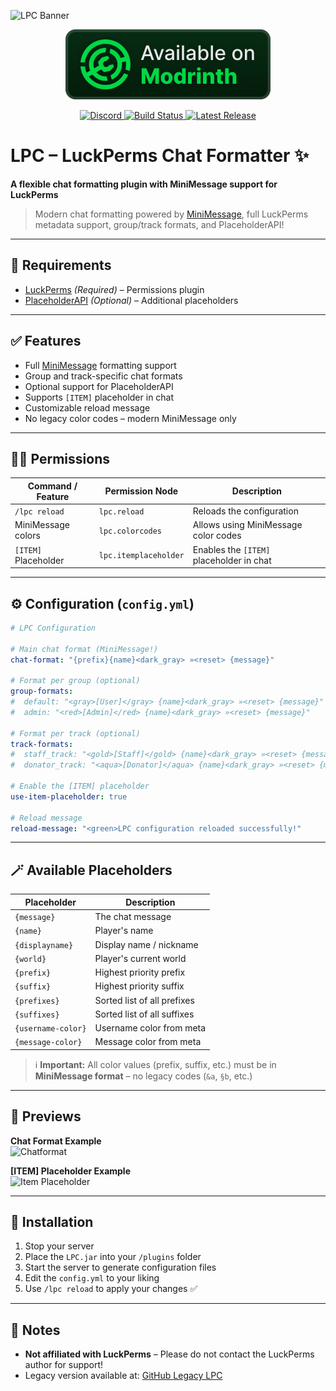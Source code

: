 ![LPC Banner](https://cdn.varilx.de/raw/fwtRZS.png)

<p align="center">
  <a href="[https://modrinth.com/plugin/vsit](https://modrinth.com/plugin/lpc-chat)">
    <img src="https://raw.githubusercontent.com/vLuckyyy/badges/main/avaiable-on-modrinth.svg" alt="Available on Modrinth" />
  </a>
</p>

<p align="center">
  <a href="https://discord.gg/ZPyb9g6Gs4">
    <img src="https://img.shields.io/discord/1322873747535040512" alt="Discord">
  </a>
  <a href="https://github.com/Ayont/LPC-with-minimessage/actions/workflows/build.yml">
    <img src="https://img.shields.io/github/actions/workflow/status/Ayont/LPC-with-minimessage/build.yml?branch=main" alt="Build Status">
  </a>
  <a href="https://github.com/Ayont/LPC-with-minimessage/releases">
    <img src="https://img.shields.io/github/v/release/Ayont/LPC-with-minimessage" alt="Latest Release">
  </a>
</p>

# LPC – LuckPerms Chat Formatter ✨  
**A flexible chat formatting plugin with MiniMessage support for LuckPerms**

> Modern chat formatting powered by [MiniMessage](https://docs.advntr.dev/minimessage/format.html), full LuckPerms metadata support, group/track formats, and PlaceholderAPI!

---

## 🔧 Requirements

- [LuckPerms](https://www.spigotmc.org/resources/luckperms.28140/) *(Required)* – Permissions plugin  
- [PlaceholderAPI](https://www.spigotmc.org/resources/placeholderapi.6245/) *(Optional)* – Additional placeholders  

---

## ✅ Features

- Full [MiniMessage](https://docs.advntr.dev/minimessage/format.html) formatting support
- Group and track-specific chat formats
- Optional support for PlaceholderAPI
- Supports `[ITEM]` placeholder in chat
- Customizable reload message
- No legacy color codes – modern MiniMessage only

---

## 🧑‍💼 Permissions

| Command / Feature        | Permission Node       | Description |
|--------------------------|------------------------|--------------|
| `/lpc reload`            | `lpc.reload`           | Reloads the configuration |
| MiniMessage colors       | `lpc.colorcodes`       | Allows using MiniMessage color codes |
| `[ITEM]` Placeholder     | `lpc.itemplaceholder`  | Enables the `[ITEM]` placeholder in chat |

---

## ⚙️ Configuration (`config.yml`)

```yaml
# LPC Configuration

# Main chat format (MiniMessage!)
chat-format: "{prefix}{name}<dark_gray> »<reset> {message}"

# Format per group (optional)
group-formats:
#  default: "<gray>[User]</gray> {name}<dark_gray> »<reset> {message}"
#  admin: "<red>[Admin]</red> {name}<dark_gray> »<reset> {message}"

# Format per track (optional)
track-formats:
#  staff_track: "<gold>[Staff]</gold> {name}<dark_gray> »<reset> {message}"
#  donator_track: "<aqua>[Donator]</aqua> {name}<dark_gray> »<reset> {message}"

# Enable the [ITEM] placeholder
use-item-placeholder: true

# Reload message
reload-message: "<green>LPC configuration reloaded successfully!"
```

---

## 🪄 Available Placeholders

| Placeholder             | Description |
|-------------------------|-------------|
| `{message}`             | The chat message |
| `{name}`                | Player's name |
| `{displayname}`         | Display name / nickname |
| `{world}`               | Player's current world |
| `{prefix}`              | Highest priority prefix |
| `{suffix}`              | Highest priority suffix |
| `{prefixes}`            | Sorted list of all prefixes |
| `{suffixes}`            | Sorted list of all suffixes |
| `{username-color}`      | Username color from meta |
| `{message-color}`       | Message color from meta |

> ℹ️ **Important:** All color values (prefix, suffix, etc.) must be in **MiniMessage format** – no legacy codes (`&a`, `§b`, etc.)

---

## 📸 Previews

**Chat Format Example**  
![Chatformat](https://cdn.modrinth.com/data/cached_images/690d3848aefb13b4088df4e388218347383eef86.png)

**[ITEM] Placeholder Example**  
![Item Placeholder](https://cdn.modrinth.com/data/cached_images/5e95c782f9e06878f56633e45ac4b465e540ac97.png)

---

## 🚀 Installation

1. Stop your server  
2. Place the `LPC.jar` into your `/plugins` folder  
3. Start the server to generate configuration files  
4. Edit the `config.yml` to your liking  
5. Use `/lpc reload` to apply your changes ✅

---

## 📌 Notes

- **Not affiliated with LuckPerms** – Please do not contact the LuckPerms author for support!
- Legacy version available at: [GitHub Legacy LPC](https://github.com/wikmor/LPC)
